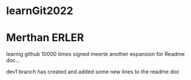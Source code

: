 # learnGit2022


# Merthan ERLER
learnig github 10000 times 
signed meerte 
another expansion for Readme doc...


dev1 branch has created and added some new lines to the readme doc

